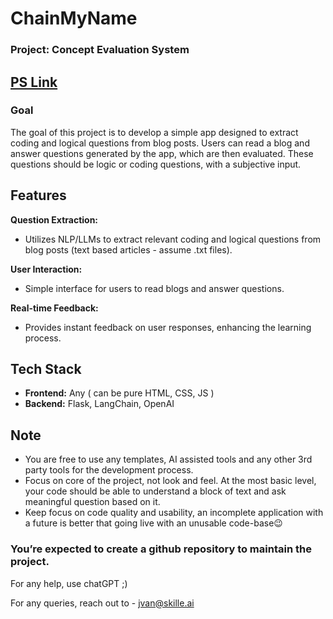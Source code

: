 # ChainMyName

### Project: Concept Evaluation System

## <a href="https://skilleai.notion.site/skilleai/Skill-AI-ML-AI-9ac613f11bfc4c66a568f909b324539a">PS Link</a>

### Goal

The goal of this project is to develop a simple app designed to extract coding and logical questions from blog posts. Users can read a blog and answer questions generated by the app, which are then evaluated. These questions should be logic or coding questions, with a subjective input.

## Features

**Question Extraction:**

- Utilizes NLP/LLMs to extract relevant coding and logical questions from blog posts (text based articles - assume .txt files).

**User Interaction:**

- Simple interface for users to read blogs and answer questions.

**Real-time Feedback:**

- Provides instant feedback on user responses, enhancing the learning process.

## Tech Stack

- **Frontend:** Any ( can be pure HTML, CSS, JS )
- **Backend:** Flask, LangChain, OpenAI

## Note

- You are free to use any templates, AI assisted tools and any other 3rd party tools for the development process.
- Focus on core of the project, not look and feel. At the most basic level, your code should be able to understand a block of text and ask meaningful question based on it.
- Keep focus on code quality and usability, an incomplete application with a future is better that going live with an unusable code-base﻿😉

### You’re expected to create a github repository to maintain the project.

For any help, use chatGPT ;)

For any queries, reach out to - jvan@skille.ai